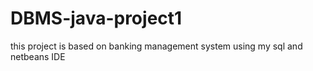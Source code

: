# DBMS-java-project1
this project is based on banking management system using my sql and netbeans IDE
